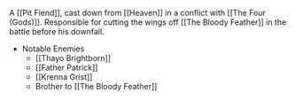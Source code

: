 A [[Pit Fiend]], cast down from [[Heaven]] in a conflict with [[The Four (Gods)]]. Responsible for cutting the wings off [[The Bloody Feather]] in the battle before his downfall. 

* Notable Enemies
	* [[Thayo Brightborn]]
	* [[Father Patrick]]
	* [[Krenna Grist]]
	* Brother to [[The Bloody Feather]]